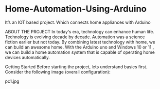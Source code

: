 # Home-Automation-Using-Arduino
It’s an IOT based project. Which connects home appliances with Arduino

ABOUT THE PROJECT
In today's era, technology can enhance human life. Technology is evolving decade by decade. Automation was a science fiction earlier but not today. By combining latest technology with home, we can build an awesome home. With the Arduino uno and Windows 10 or 11 , we can build a home automation system that is capable of operating home devices automatically. 

Getting Started
Before starting the project, lets understand basics first. Consider the following image (overall configuration): 

pc1.jpg
